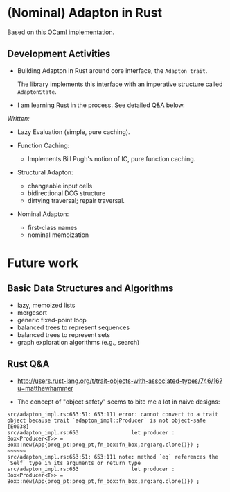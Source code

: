 (Nominal) Adapton in Rust
==========================

Based on [this OCaml implementation](https://github.com/plum-umd/adapton.ocaml).

Development Activities
-----------------------

 - Building Adapton in Rust around core interface, the `Adapton trait`.

   The library implements this interface with an imperative structure
   called `AdaptonState`.

 - I am learning Rust in the process.  See detailed Q&A below.

*Written:*

 - Lazy Evaluation (simple, pure caching).

 - Function Caching:
   - Implements Bill Pugh's notion of IC, pure function caching.

 - Structural Adapton:
   - changeable input cells
   - bidirectional DCG structure
   - dirtying traversal; repair traversal.

 - Nominal Adapton:
   - first-class names
   - nominal memoization

Future work
============

Basic Data Structures and Algorithms
-------------------------------------------
 - lazy, memoized lists
 - mergesort
 - generic fixed-point loop
 - balanced trees to represent sequences
 - balanced trees to represent sets
 - graph exploration algorithms (e.g., search)

Rust Q&A
---------

 - http://users.rust-lang.org/t/trait-objects-with-associated-types/746/16?u=matthewhammer

 - The concept of "object safety" seems to bite me a lot in naive designs:
 
 ```
 src/adapton_impl.rs:653:51: 653:111 error: cannot convert to a trait object because trait `adapton_impl::Producer` is not object-safe [E0038]
 src/adapton_impl.rs:653                 let producer : Box<Producer<T>> = Box::new(App{prog_pt:prog_pt,fn_box:fn_box,arg:arg.clone()}) ;
 ~~~~~~
 src/adapton_impl.rs:653:51: 653:111 note: method `eq` references the `Self` type in its arguments or return type
 src/adapton_impl.rs:653                 let producer : Box<Producer<T>> = Box::new(App{prog_pt:prog_pt,fn_box:fn_box,arg:arg.clone()}) ;
```
